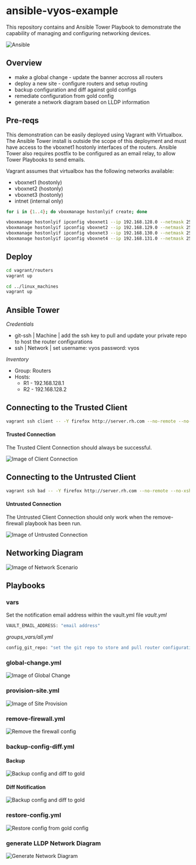 # ansible-vyos-example

This repository contains and Ansible Tower Playbook to demonstrate the capability of managing and configuring networking devices. 

![Ansible](docs/images/network.png)

## Overview

* make a global change - update the banner accross all routers
* deploy a new site - configure routers and setup routing
* backup configuration and diff against gold configs
* remediate configuration from gold config
* generate a network diagram based on LLDP information

## Pre-reqs

This demonstration can be easily deployed using Vagrant with Virtualbox. The Ansible Tower install is outside the scope of this deployment and must have access to the vboxnet1 hostonly interfaces of the routers. Ansible Tower also requires postfix to be configured as an email relay, to allow Tower Playbooks to send emails.

Vagrant assumes that virtualbox has the following networks available:
* vboxnet1 (hostonly)
* vboxnet2 (hostonly)
* vboxnet3 (hostonly)
* intnet (internal only)


```bash
for i in {1..4}; do vboxmanage hostonlyif create; done

vboxmanage hostonlyif ipconfig vboxnet1 --ip 192.168.128.0 --netmask 255.255.255.0
vboxmanage hostonlyif ipconfig vboxnet2 --ip 192.168.129.0 --netmask 255.255.255.0
vboxmanage hostonlyif ipconfig vboxnet3 --ip 192.168.130.0 --netmask 255.255.255.0
vboxmanage hostonlyif ipconfig vboxnet4 --ip 192.168.131.0 --netmask 255.255.255.0
```

## Deploy

```bash
cd vagrant/routers
vagrant up

cd ../linux_machines
vagrant up
```

## Ansible Tower

*Credentials*
* git-ssh | Machine | add the ssh key to pull and update your private repo to host the router configurations
* ssh | Network | set username: vyos password: vyos 

*Inventory*
- Group: Routers
- Hosts:
  - R1 - 192.168.128.1 
  - R2 - 192.168.128.2

## Connecting to the Trusted Client 

```bash
vagrant ssh client -- -Y firefox http://server.rh.com --no-remote --no-xshm
```

#### Trusted Connection

The Trusted Client Connection should always be successful.

![Image of Client Connection](docs/images/client.png)


## Connecting to the Untrusted Client 

```bash
vagrant ssh bad -- -Y firefox http://server.rh.com --no-remote --no-xshm
```

#### Untrusted Connection

The Untrusted Client Connection should only work when the remove-firewall playbook has been run.

![Image of Untrusted Connection](docs/images/untrusted.png)

## Networking Diagram

![Image of Network Scenario](docs/images/scenario.png)

## Playbooks

### vars

Set the notification email address within the vault.yml file
*vault.yml*
```bash
VAULT_EMAIL_ADDRESS: "email address"
```

*groups_vars/all.yml*
```bash
config_git_repo: "set the git repo to store and pull router configurations"
```

### global-change.yml

![Image of Global Change](docs/images/global.png)

### provision-site.yml

![Image of Site Provision](docs/images/new_site.png)

### remove-firewall.yml

![Remove the firewall config](docs/images/firewall.png)

### backup-config-diff.yml

#### Backup

![Backup config and diff to gold](docs/images/backup_config.png)

#### Diff Notification

![Backup config and diff to gold](docs/images/email.png)

### restore-config.yml

![Restore config from gold config](docs/images/remediate.png)

### generate LLDP Network Diagram 

![Generate Network Diagram](docs/images/gen_network_diagram.png)

